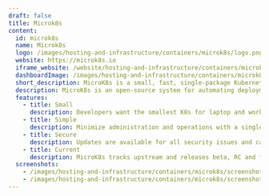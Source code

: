 ```yaml
---
draft: false
title: Microk8s
content:
  id: microk8s
  name: Microk8s
  logo: /images/hosting-and-infrastructure/containers/microk8s/logo.png
  website: https://microk8s.io
  iframe_website: /website/hosting-and-infrastructure/containers/microk8s
  dashboardImage: /images/hosting-and-infrastructure/containers/microk8s/screenshot-1.png
  short_description: MicroK8s is a small, fast, single-package Kubernetes for developers, IoT and edge
  description: MicroK8s is an open-source system for automating deployment, scaling, and management of containerised applications. It provides the functionality of core Kubernetes components, in a small footprint, scalable from a single node to a high-availability production cluster.
  features:
    - title: Small
      description: Developers want the smallest K8s for laptop and workstation development. MicroK8s provides a standalone K8s compatible with Azure AKS, Amazon EKS, Google GKE when you run it on Ubuntu.
    - title: Simple
      description: Minimize administration and operations with a single-package install that has no moving parts for simplicity and certainty. All dependencies and batteries included.
    - title: Secure
      description: Updates are available for all security issues and can be applied immediately or scheduled to suit your maintenance cycle.
    - title: Current
      description: MicroK8s tracks upstream and releases beta, RC and final bits the same day as upstream K8s. You can track latest K8s or stick to any release version from 1.10 onwards.
  screenshots:
    - /images/hosting-and-infrastructure/containers/microk8s/screenshot-1.png
    - /images/hosting-and-infrastructure/containers/microk8s/screenshot-2.png
---
```

